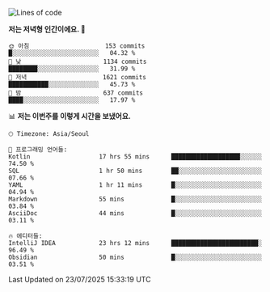   <!--START_SECTION:waka-->
![Lines of code](https://img.shields.io/badge/%EC%A0%80%EB%8A%94%20%EC%97%AC%ED%83%9C%EA%B9%8C%EC%A7%80%20-1.9%20million%20%EC%A4%84%EC%9D%98%20%EC%BD%94%EB%93%9C%EB%A5%BC%20%EC%9E%91%EC%84%B1%ED%96%88%EC%96%B4%EC%9A%94.-blue)

**저는 저녁형 인간이에요. 🦉** 

```text
🌞 아침                     153 commits         █░░░░░░░░░░░░░░░░░░░░░░░░   04.32 % 
🌆 낮　                     1134 commits        ████████░░░░░░░░░░░░░░░░░   31.99 % 
🌃 저녁                     1621 commits        ███████████░░░░░░░░░░░░░░   45.73 % 
🌙 밤　                     637 commits         ████░░░░░░░░░░░░░░░░░░░░░   17.97 % 
```


📊 **저는 이번주를 이렇게 시간을 보냈어요.** 

```text
🕑︎ Timezone: Asia/Seoul

💬 프로그래밍 언어들: 
Kotlin                   17 hrs 55 mins      ███████████████████░░░░░░   74.50 % 
SQL                      1 hr 50 mins        ██░░░░░░░░░░░░░░░░░░░░░░░   07.66 % 
YAML                     1 hr 11 mins        █░░░░░░░░░░░░░░░░░░░░░░░░   04.94 % 
Markdown                 55 mins             █░░░░░░░░░░░░░░░░░░░░░░░░   03.84 % 
AsciiDoc                 44 mins             █░░░░░░░░░░░░░░░░░░░░░░░░   03.11 % 

🔥 에디터들: 
IntelliJ IDEA            23 hrs 12 mins      ████████████████████████░   96.49 % 
Obsidian                 50 mins             █░░░░░░░░░░░░░░░░░░░░░░░░   03.51 % 
```


 Last Updated on 23/07/2025 15:33:19 UTC
<!--END_SECTION:waka-->
